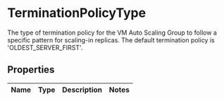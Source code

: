 # TerminationPolicyType

The type of termination policy for the VM Auto Scaling Group to follow a specific pattern for scaling-in replicas. The default termination policy is 'OLDEST_SERVER_FIRST'.
## Properties
| Name | Type | Description | Notes |
| ------------ | ------------- | ------------- | ------------- |


